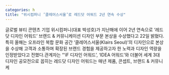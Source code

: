 ```yaml
---
categories: h
title: "위시컴퍼니 ’클레어스서울’로 레드닷 어워드 2년 연속 수상"
---
```

글로벌 뷰티 콘텐츠 기업 위시컴퍼니(대표 박성호)가 지난해에 이어 2년 연속으로 ‘레드닷 디자인 어워드’ 브랜드 & 커뮤니케이션 디자인 부문 본상을 수상했다고 22일 밝혔다. 특히 올해는 오프라인 복합 문화 공간 ‘클레어스서울(Klairs Seoul)’의 디자인으로 본상을 수상해 고객과 소통하며 확장된 브랜드 경험을 제공하고자 한 노력과 디자인 역량을 인정받았다고 전했다.관계자는 “‘iF 디자인 어워드’, ‘IDEA 어워드’와 더불어 세계 3대 디자인 공모전으로 꼽히는 레드닷 디자인 어워드는 매년 제품, 콘셉트, 브랜드 & 커뮤니케